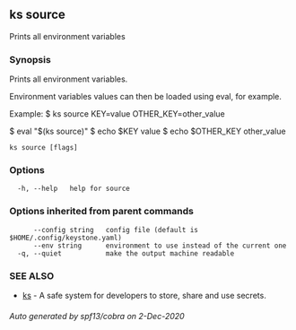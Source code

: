 ## ks source

Prints all environment variables

### Synopsis

Prints all environment variables.

Environment variables values can then be loaded using eval, for example.

Example: 
  $ ks source
  KEY=value
  OTHER_KEY=other_value
  
  $ eval "$(ks source)"
  $ echo $KEY
  value
  $ echo $OTHER_KEY
  other_value

```
ks source [flags]
```

### Options

```
  -h, --help   help for source
```

### Options inherited from parent commands

```
      --config string   config file (default is $HOME/.config/keystone.yaml)
      --env string      environment to use instead of the current one
  -q, --quiet           make the output machine readable
```

### SEE ALSO

* [ks](ks.md)	 - A safe system for developers to store, share and use secrets.

###### Auto generated by spf13/cobra on 2-Dec-2020

